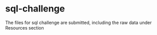 # sql-challenge

The files for sql challenge are submitted, including the raw data under Resources section
